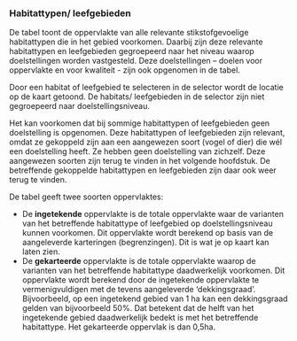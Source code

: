 ### Habitattypen/ leefgebieden

De tabel toont de oppervlakte van alle relevante stikstofgevoelige habitattypen die in het gebied voorkomen. Daarbij zijn deze relevante habitattypen en leefgebieden gegroepeerd naar het niveau waarop doelstellingen worden vastgesteld. Deze doelstellingen – doelen voor oppervlakte en voor kwaliteit - zijn ook opgenomen in de tabel.

Door een habitat of leefgebied te selecteren in de selector wordt de locatie op de kaart getoond. De habitats/ leefgebieden in de selector zijn niet gegroepeerd naar doelstellingsniveau. 

Het kan voorkomen dat bij sommige habitattypen of leefgebieden geen doelstelling is opgenomen. Deze habitattypen of leefgebieden zijn relevant, omdat ze gekoppeld zijn aan een aangewezen soort (vogel of dier) die wél een doelstelling heeft. Ze hebben geen doelstelling van zichzelf. Deze aangewezen soorten zijn terug te vinden in het volgende hoofdstuk. De betreffende gekoppelde habitattypen en leefgebieden zijn daar ook weer terug te vinden.

De tabel geeft twee soorten oppervlaktes:

- De **ingetekende** oppervlakte is de totale oppervlakte waar de varianten van het betreffende habitattype of leefgebied op doelstellingsniveau kunnen voorkomen. Dit oppervlakte wordt berekend op basis van de aangeleverde karteringen (begrenzingen). Dit is wat je op kaart kan laten zien.
- De **gekarteerde** oppervlakte is de totale oppervlakte waarop de varianten van het betreffende habitattype daadwerkelijk voorkomen. Dit oppervlakte wordt berekend door de ingetekende oppervlakte te vermenigvuldigen met de tevens aangeleverde ‘dekkingsgraad’. Bijvoorbeeld, op een ingetekend gebied van 1 ha kan een dekkingsgraad gelden van bijvoorbeeld 50%. Dat betekent dat de helft van het ingetekende gebied daadwerkelijk bedekt is met het betreffende habitattype. Het gekarteerde oppervlak is dan 0,5ha.
